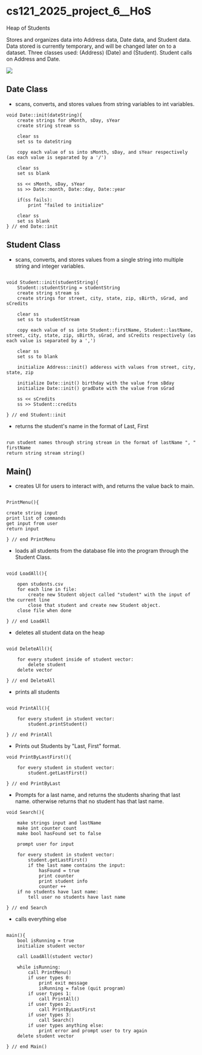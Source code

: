 # cs121_2025_project_6__HoS
Heap of Students

Stores and organizes data into Address data, Date data, and Student data. Data stored is currently temporary, and will be changed later on to a dataset.
Three classes used: (Address) (Date) and (Student). Student calls on Address and Date.

[![](https://mermaid.ink/img/pako:eNp1U0FugzAQ_ApyL2kKH0C9VI16yo1bxcVlHbAabGQvlSilb-8aaDDBWALBzDLLzNo9KzQIlrLiyq09SV4aXucqopVhC0Jh9PyTJNGJowjALwBGWDsx030UGuv7XE2QWw-RRRMBwRkaqUqfkSRXa4XVPQi8u4c6wY2v-zS2Ojz6yJeWQMUSD0u_bUFDMPofD76B2VnAA11C4D1aSOy2lbfUFvBbNuv_nzvtWZjaxWODeJKMnciOIU8t4GoeXtDVyGyH48iLNBYVrzdmSHSDuykVRoBE2hdJcPnlbgLHCPTHFqS9CDBG6HOzw-Oy-fwkZofrNH-DqJ-xZ34n2KCEy6AUeKYY3lxGQXafcd8Fidcpv9UUWcxqYWougY5r7-CcYSUofJbSI3DzmbNcDVTHW9RZpwqWomlFzIxuy4qlF3619NY2LtT5rN_Qhqt3rf_fhz-GtjIK?type=png)](https://mermaid.live/edit#pako:eNp1U0FugzAQ_ApyL2kKH0C9VI16yo1bxcVlHbAabGQvlSilb-8aaDDBWALBzDLLzNo9KzQIlrLiyq09SV4aXucqopVhC0Jh9PyTJNGJowjALwBGWDsx030UGuv7XE2QWw-RRRMBwRkaqUqfkSRXa4XVPQi8u4c6wY2v-zS2Ojz6yJeWQMUSD0u_bUFDMPofD76B2VnAA11C4D1aSOy2lbfUFvBbNuv_nzvtWZjaxWODeJKMnciOIU8t4GoeXtDVyGyH48iLNBYVrzdmSHSDuykVRoBE2hdJcPnlbgLHCPTHFqS9CDBG6HOzw-Oy-fwkZofrNH-DqJ-xZ34n2KCEy6AUeKYY3lxGQXafcd8Fidcpv9UUWcxqYWougY5r7-CcYSUofJbSI3DzmbNcDVTHW9RZpwqWomlFzIxuy4qlF3619NY2LtT5rN_Qhqt3rf_fhz-GtjIK)


## Date Class
* scans, converts, and stores values from string variables to int variables.
```
void Date::init(dateString){
    create strings for sMonth, sDay, sYear
    create string stream ss

    clear ss
    set ss to dateString

    copy each value of ss into sMonth, sDay, and sYear respectively (as each value is separated by a '/')

    clear ss
    set ss blank

    ss << sMonth, sDay, sYear
    ss >> Date::month, Date::day, Date::year

    if(ss fails):
        print "failed to initialize"
    
    clear ss
    set ss blank
} // end Date::init

```

## Student Class
* scans, converts, and stores values from a single string into multiple string and integer variables.
```

void Student::init(studentString){
    Student::studentString = studentString
    create string stream ss
    create strings for street, city, state, zip, sBirth, sGrad, and sCredits

    clear ss
    set ss to studentStream

    copy each value of ss into Student::firstName, Student::lastName, street, city, state, zip, sBirth, sGrad, and sCredits respectively (as each value is separated by a ',')

    clear ss
    set ss to blank

    initialize Address::init() adderess with values from street, city, state, zip

    initialize Date::init() birthday with the value from sBday
    initialize Date::init() gradDate with the value from sGrad

    ss << sCredits
    ss >> Student::credits

} // end Student::init

```

* returns the student's name in the format of Last, First
```

run student names through string stream in the format of lastName ", " firstName
return string stream string()

```

## Main()
* creates UI for users to interact with, and returns the value back to main.
```

PrintMenu(){

create string input
print list of commands
get input from user
return input

} // end PrintMenu
```

* loads all students from the database file into the program through the Student Class.
```

void LoadAll(){

    open students.csv
    for each line in file:
        create new Student object called "student" with the input of the current line
        close that student and create new Student object.
    close file when done

} // end LoadAll

```

* deletes all student data on the heap
```

void DeleteAll(){

    for every student inside of student vector:
        delete student
    delete vector

} // end DeleteAll

```

* prints all students
```

void PrintAll(){

    for every student in student vector:
        student.printStudent()

} // end PrintAll

```

* Prints out Students by "Last, First" format.
```
void PrintByLastFirst(){

    for every student in student vector:
        student.getLastFirst()

} // end PrintByLast
```

* Prompts for a last name, and returns the students sharing that last name. otherwise returns that no student has that last name.
```
void Search(){

    make strings input and lastName
    make int counter count
    make bool hasFound set to false

    prompt user for input

    for every student in student vector:
        student.getLastFirst()
        if the last name contains the input:
            hasFound = true
            print counter
            print student info
            counter ++
    if no students have last name:
        tell user no students have last name

} // end Search
```

* calls everything else
```

main(){
    bool isRunning = true
    initialize student vector
    
    call LoadAll(student vector)

    while isRunning:
        call PrintMenu()
        if user types 0:
            print exit message
            isRunning = false (quit program)
        if user types 1:
            call PrintAll()
        if user types 2:
            call PrintByLastFirst
        if user types 3:
            call Search()
        if user types anything else:
            print error and prompt user to try again
    delete student vector

} // end Main()
```